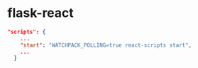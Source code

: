 # flask-react


```sh:package.json
"scripts": {
    ...
    "start": "WATCHPACK_POLLING=true react-scripts start",
    ...
  }
```